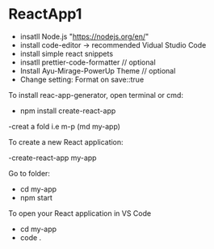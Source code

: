 # ReactApp1

- insatll Node.js  "https://nodejs.org/en/"
- install code-editor -> recommended Vidual Studio Code
- install simple react snippets
- insatll prettier-code-formatter  // optional
- Install Ayu-Mirage-PowerUp Theme // optional
- Change setting: Format on save::true


To install reac-app-generator, open terminal or cmd:

- npm install create-react-app

-creat a fold i.e m-p  (md my-app)

To create a new React application:

-create-react-app my-app

Go to folder:

- cd my-app
- npm start

To open your React application in VS Code

- cd my-app
- code .
